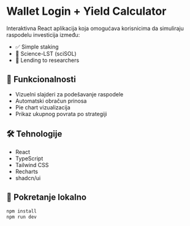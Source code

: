 # Wallet Login + Yield Calculator

Interaktivna React aplikacija koja omogućava korisnicima da simuliraju raspodelu investicija između:

- ✅ Simple staking
- 🔬 Science-LST (sciSOL)
- 💸 Lending to researchers

## 🚀 Funkcionalnosti

- Vizuelni slajderi za podešavanje raspodele
- Automatski obračun prinosa
- Pie chart vizualizacija
- Prikaz ukupnog povrata po strategiji

## 🛠️ Tehnologije

- React
- TypeScript
- Tailwind CSS
- Recharts
- shadcn/ui

## 🧪 Pokretanje lokalno

```bash
npm install
npm run dev
